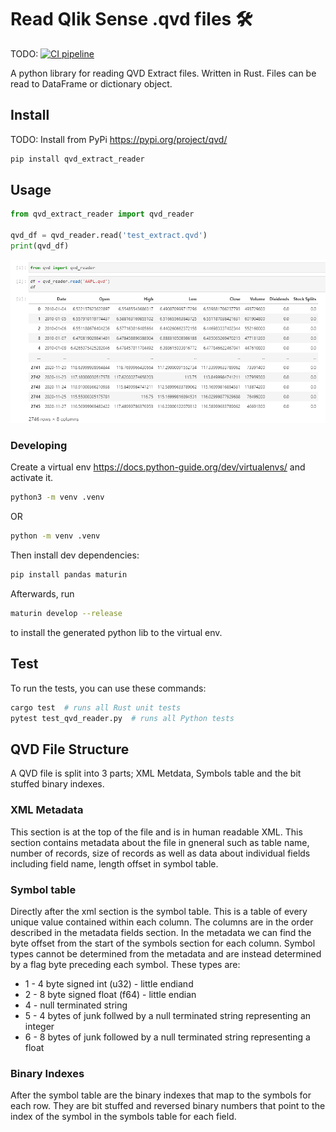 # Read Qlik Sense .qvd files 🛠
TODO:
[![CI pipeline](https://github.com/SBentley/qvd-utils/actions/workflows/CI.yml/badge.svg)](https://github.com/SBentley/qvd-utils/actions/workflows/CI.yml)

A python library for reading QVD Extract files. Written in Rust.
Files can be read to DataFrame or dictionary object.

## Install

TODO:
Install from PyPi https://pypi.org/project/qvd/

```sh
pip install qvd_extract_reader
```

## Usage

```python
from qvd_extract_reader import qvd_reader

qvd_df = qvd_reader.read('test_extract.qvd')
print(qvd_df)
```

![example](etc/example.png)

### Developing

Create a virtual env https://docs.python-guide.org/dev/virtualenvs/ and activate it.

```sh
python3 -m venv .venv
```
OR
```sh
python -m venv .venv
```

Then install dev dependencies:

```sh
pip install pandas maturin
```

Afterwards, run 

```sh
maturin develop --release
```

to install the generated python lib to the virtual env.

## Test

To run the tests, you can use these commands:

```sh
cargo test  # runs all Rust unit tests
pytest test_qvd_reader.py  # runs all Python tests
```

## QVD File Structure

A QVD file is split into 3 parts; XML Metdata, Symbols table and the bit
stuffed binary indexes.

### XML Metadata

This section is at the top of the file and is in human readable XML. This
section contains metadata about the file in gneneral such as table name, number
of records, size of records as well as data about individual fields including
field name, length offset in symbol table.

### Symbol table

Directly after the xml section is the symbol table. This is a table of every
unique value contained within each column. The columns are in the order
described in the metadata fields section. In the metadata we can find the byte
offset from the start of the symbols section for each column. Symbol types
cannot be determined from the metadata and are instead determined by a flag
byte preceding each symbol. These types are:

* 1 - 4 byte signed int (u32) - little endiand
* 2 - 8 byte signed float (f64) - little endian
* 4 - null terminated string
* 5 - 4 bytes of junk follwed by a null terminated string representing an integer
* 6 - 8 bytes of junk followed by a null terminated string representing a float

### Binary Indexes

After the symbol table are the binary indexes that map to the symbols for each
row. They are bit stuffed and reversed binary numbers that point to the index
of the symbol in the symbols table for each field.
